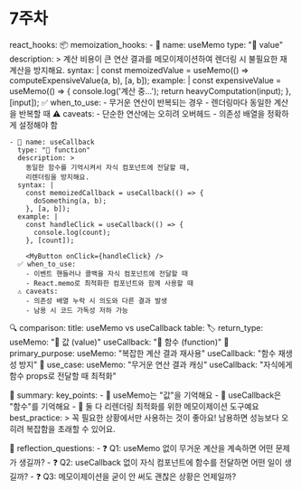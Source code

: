 # 7주차

react_hooks:
  📦 memoization_hooks:
    - 🧠 name: useMemo
      type: "🧮 value"
      description: >
        계산 비용이 큰 연산 결과를 메모이제이션하여
        렌더링 시 불필요한 재계산을 방지해요.
      syntax: |
        const memoizedValue = useMemo(() => computeExpensiveValue(a, b), [a, b]);
      example: |
        const expensiveValue = useMemo(() => {
          console.log('계산 중...');
          return heavyComputation(input);
        }, [input]);
      ✅ when_to_use:
        - 무거운 연산이 반복되는 경우
        - 렌더링마다 동일한 계산을 반복할 때
      ⚠️ caveats:
        - 단순한 연산에는 오히려 오버헤드
        - 의존성 배열을 정확하게 설정해야 함

    - 🔁 name: useCallback
      type: "🧰 function"
      description: >
        동일한 함수를 기억시켜서 자식 컴포넌트에 전달할 때,
        리렌더링을 방지해요.
      syntax: |
        const memoizedCallback = useCallback(() => {
          doSomething(a, b);
        }, [a, b]);
      example: |
        const handleClick = useCallback(() => {
          console.log(count);
        }, [count]);

        <MyButton onClick={handleClick} />
      ✅ when_to_use:
        - 이벤트 핸들러나 콜백을 자식 컴포넌트에 전달할 때
        - React.memo로 최적화한 컴포넌트와 함께 사용할 때
      ⚠️ caveats:
        - 의존성 배열 누락 시 의도와 다른 결과 발생
        - 남용 시 코드 가독성 저하 가능

  🔍 comparison:
    title: useMemo vs useCallback
    table:
      🏷️ return_type:
        useMemo: "🧮 값 (value)"
        useCallback: "🧰 함수 (function)"
      🎯 primary_purpose:
        useMemo: "복잡한 계산 결과 재사용"
        useCallback: "함수 재생성 방지"
      🧪 use_case:
        useMemo: "무거운 연산 결과 캐싱"
        useCallback: "자식에게 함수 props로 전달할 때 최적화"

  🧵 summary:
    key_points:
      - 🧠 useMemo는 "값"을 기억해요
      - 🔁 useCallback은 "함수"를 기억해요
      - 🎯 둘 다 리렌더링 최적화를 위한 메모이제이션 도구예요
    best_practice: >
      꼭 필요한 상황에서만 사용하는 것이 좋아요!
      남용하면 성능보다 오히려 복잡함을 초래할 수 있어요.

  💭 reflection_questions:
    - ❓ Q1: useMemo 없이 무거운 계산을 계속하면 어떤 문제가 생길까?
    - ❓ Q2: useCallback 없이 자식 컴포넌트에 함수를 전달하면 어떤 일이 생길까?
    - ❓ Q3: 메모이제이션을 굳이 안 써도 괜찮은 상황은 언제일까?
